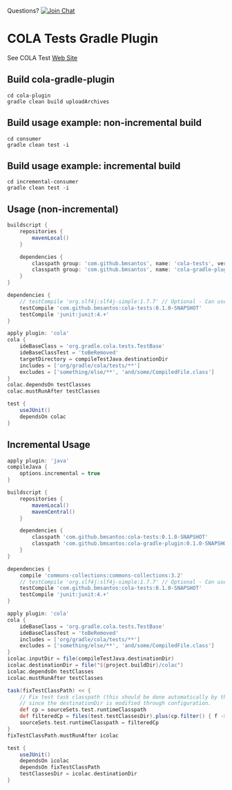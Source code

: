 Questions? [![Join Chat](https://badges.gitter.im/JoinChat.svg)](https://gitter.im/bmsantos/cola-maven-plugin)

COLA Tests Gradle Plugin
========================

See COLA Test [Web Site](http://bmsantos.github.io/cola-maven-plugin/)

## Build cola-gradle-plugin

```shell
cd cola-plugin
gradle clean build uploadArchives
```

## Build usage example: non-incremental build

```shell
cd consumer
gradle clean test -i 
```

## Build usage example: incremental build

```shell
cd incremental-consumer
gradle clean test -i 
```

## Usage (non-incremental)

```gradle
buildscript {
    repositories {
        mavenLocal()
    }

    dependencies {
        classpath group: 'com.github.bmsantos', name: 'cola-tests', version: '0.1.0-SNAPSHOT'
        classpath group: 'com.github.bmsantos', name: 'cola-gradle-plugin', version: '0.1.0-SNAPSHOT'
    }
}

dependencies {
    // testCompile 'org.slf4j:slf4j-simple:1.7.7' // Optional - Can use other slf4j bridge.
    testCompile 'com.github.bmsantos:cola-tests:0.1.0-SNAPSHOT'
    testCompile 'junit:junit:4.+'
}

apply plugin: 'cola'
cola {
    ideBaseClass = 'org.gradle.cola.tests.TestBase'
    ideBaseClassTest = 'toBeRemoved'
    targetDirectory = compileTestJava.destinationDir
    includes = ['org/gradle/cola/tests/**'] 
    excludes = ['something/else/**', 'and/some/CompiledFile.class']
}
colac.dependsOn testClasses
colac.mustRunAfter testClasses

test {
    useJUnit()
    dependsOn colac
}
```

## Incremental Usage

```gradle
apply plugin: 'java'
compileJava {
    options.incremental = true
}

buildscript {
    repositories {
        mavenLocal()
        mavenCentral()
    }

    dependencies {
        classpath 'com.github.bmsantos:cola-tests:0.1.0-SNAPSHOT'
        classpath 'com.github.bmsantos:cola-gradle-plugin:0.1.0-SNAPSHOT'
    }
}

dependencies {
    compile 'commons-collections:commons-collections:3.2'
    // testCompile 'org.slf4j:slf4j-simple:1.7.7' // Optional - Can use other slf4j bridge.
    testCompile 'com.github.bmsantos:cola-tests:0.1.0-SNAPSHOT'
    testCompile 'junit:junit:4.+'
}

apply plugin: 'cola'
cola {
    ideBaseClass = 'org.gradle.cola.tests.TestBase'
    ideBaseClassTest = 'toBeRemoved'
    includes = ['org/gradle/cola/tests/**'] 
    excludes = ['something/else/**', 'and/some/CompiledFile.class']
}
icolac.inputDir = file(compileTestJava.destinationDir)
icolac.destinationDir = file("${project.buildDir}/colac")
icolac.dependsOn testClasses
icolac.mustRunAfter testClasses

task(fixTestClassPath) << {
    // Fix test task classpath (this should be done automatically by the test task
    // since the destinationDir is modified through configuration.
    def cp = sourceSets.test.runtimeClasspath
    def filteredCp = files(test.testClassesDir).plus(cp.filter() { f -> !f.equals(icolac.inputDir) })
    sourceSets.test.runtimeClasspath = filteredCp
}
fixTestClassPath.mustRunAfter icolac

test {
    useJUnit()
    dependsOn icolac
    dependsOn fixTestClassPath
    testClassesDir = icolac.destinationDir
}
```
